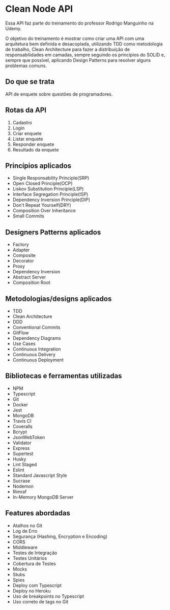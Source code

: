 # Clean Node API
Essa API faz parte do treinamento do professor Rodrigo Manguinho na Udemy.

O objetivo do treinamento é mostrar como criar uma API com uma arquitetura bem definida e desacoplada, utilizando TDD como metodologia de trabalho, Clean Architecture para fazer a distribuição de responsabilidades em camadas, sempre seguindo os princípios do SOLID e, sempre que possível, aplicando Design Patterns para resolver alguns problemas comuns.

## Do que se trata
API de enquete sobre questões de programadores.

## Rotas da API
<ol>
    <li>Cadastro</li>
    <li>Login</li>
    <li>Criar enquete</li>
    <li>Listar enquete</li>
    <li>Responder enquete</li>
    <li>Resultado da enquete</li>
</ol>

## Princípios aplicados
<ul>
    <li>Single Responsability Principle(SRP)</li>
    <li>Open Closed Principle(OCP)</li>
    <li>Liskov Substitution Principle(LSP)</li>
    <li>Interface Segregation Principle(ISP)</li>
    <li>Dependency Inversion Principle(DIP)</li>
    <li>Don't Repeat Yourself(DRY)</li>
    <li>Composition Over Inheritance</li>
    <li>Small Commits</li>
</ul>

## Designers Patterns aplicados
<ul>
    <li>Factory</li>
    <li>Adapter</li>
    <li>Composite</li>
    <li>Decorator</li>
    <li>Proxy</li>
    <li>Dependency Inversion</li>
    <li>Abstract Server</li>
    <li>Composition Root</li>
</ul>

## Metodologias/designs aplicados
<ul>
    <li>TDD</li>
    <li>Clean Architecture</li>
    <li>DDD</li>
    <li>Conventional Commits</li>
    <li>GitFlow</li>
    <li>Dependency Diagrams</li>
    <li>Use Cases</li>
    <li>Continuous Integration</li>
    <li>Continuous Delivery</li>
    <li>Continuous Deployment</li>
</ul>

## Bibliotecas e ferramentas utilizadas
<ul>
    <li>NPM</li>
    <li>Typescript</li>
    <li>Git</li>
    <li>Docker</li>
    <li>Jest</li>
    <li>MongoDB</li>
    <li>Travis CI</li>
    <li>Coveralls</li>
    <li>Bcrypt</li>
    <li>JsonWebToken</li>
    <li>Validator</li>
    <li>Express</li>
    <li>Supertest</li>
    <li>Husky</li>
    <li>Lint Staged</li>
    <li>Eslint</li>
    <li>Standard Javascript Style</li>
    <li>Sucrase</li>
    <li>Nodemon</li>
    <li>Rimraf</li>
    <li>In-Memory MongoDB Server</li>
</ul>

## Features abordadas
<ul>
    <li>Atalhos no Git</li>
    <li>Log de Erro</li>
    <li>Segurança (Hashing, Encryption e Encoding)</li>
    <li>CORS</li>
    <li>Middleware</li>
    <li>Testes de Integração</li>
    <li>Testes Unitários</li>
    <li>Cobertura de Testes</li>
    <li>Mocks</li>
    <li>Stubs</li>
    <li>Spies</li>
    <li>Deploy com Typescript</li>
    <li>Deploy no Heroku</li>
    <li>Uso de breakpoints no Typescript</li>
    <li>Uso correto de tags no Git</li>
</ul>



